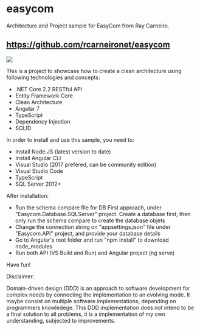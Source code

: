 # easycom
Architecture and Project sample for EasyCom from Ray Carneiro.

https://github.com/rcarneironet/easycom
------------------------------------------------------------------------------------------------------------
![](https://easycomtec.blob.core.windows.net/easycomtec/logo-header.png)

This is a project to showcase how to create a clean architecture using following technologies and concepts:

- .NET Core 2.2 RESTful API
- Entity Framework Core
- Clean Architecture
- Angular 7
- TypeScript
- Dependency Injection
- SOLID

In order to install and use this sample, you need to:

- Install Node.JS (latest version to date)
- Install Angular CLI
- Visual Studio (2017 prefered, can be community edition)
- Visual Studio Code
- TypeScript
- SQL Server 2012+

After installation:

- Run the schema compare file for DB First approach, under "Easycom.Database.SQLServer" project. Create a database first, then only run the schema compare to create the database objets
- Change the connection string on "appsettings.json" file under "Easycom.API" project, and provide your database details
- Go to Angular's root folder and run "npm install" to download node_modules
- Run both API (VS Build and Run) and Angular project (ng serve)

Have fun!

Disclaimer:

Domain-driven design (DDD) is an approach to software development for complex needs by connecting the implementation to an evolving mode. It maybe consist on multiple software implementations, depending on programmers knowledege. This DDD implementation does not intend to be a final solution to all problems, it is a implementation of my own understanding, subjected to improvements.
